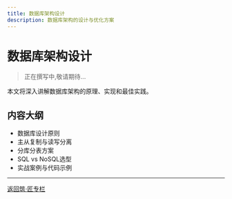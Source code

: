 ```yaml
---
title: 数据库架构设计
description: 数据库架构的设计与优化方案
---
```


# 数据库架构设计

> 正在撰写中,敬请期待...

本文将深入讲解数据库架构的原理、实现和最佳实践。

## 内容大纲

- 数据库设计原则
- 主从复制与读写分离
- 分库分表方案
- SQL vs NoSQL选型
- 实战案例与代码示例

---

[返回筑·匠专栏](/tutorials/architecture/)

